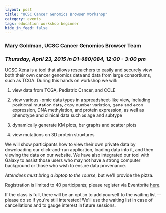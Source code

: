 ```yaml
---
layout: post
title: "UCSC Cancer Genomics Browser Workshop"
category: events
tags: education workshop beginner
hide_in_feed: false
---
```


### Mary Goldman, UCSC Cancer Genomics Browser Team
### *Thursday, April 23, 2015 in D1-080/084, 12:00 - 3:00 pm*

[UCSC Xena](http://xena.ucsc.edu/) is a tool that allows researchers to easily and securely view both their own cancer genomics data and data from large consortiums, such as TCGA.
During this hands on workshop we will:

1. view data from TCGA, Pediatric Cancer, and CCLE

1. view various -omic data types in a spreadsheet-like view, including positional mutation data, copy number variation, gene and exon expression, DNA methylation, and protein expression, as well as phenotype and clinical data such as age and subtype

1. dynamically generate KM plots, bar graphs and scatter plots

1. view mutations on 3D protein structures

We will show participants how to view their own private data by downloading our click-and-run application, loading data into it, and then viewing the data on our website.
We have also integrated our tool with Galaxy to assist those users who may not have a strong computer background or those who wish to ensure data provenance.

*Attendees must bring a laptop to the course*, but we'll provide the pizza.

Registration is limited to 40 participants; please register via Eventbrite [here](https://www.eventbrite.com/e/ucsc-cancer-genomics-browser-workshop-registration-16388650896). 

If the class is full, there will be an option to add yourself to the waiting list -- please do so if you're still interested!
We'll use the waiting list in case of cancellations and to gauge interest in future sessions.
